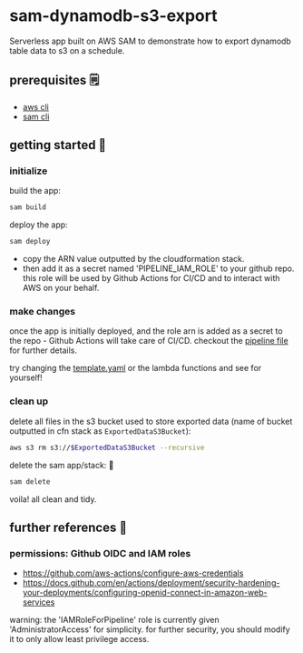 # sam-dynamodb-s3-export

Serverless app built on AWS SAM to demonstrate how to export dynamodb table data to s3 on a schedule.

## prerequisites 🗒️

- [aws cli](https://aws.amazon.com/cli/)
- [sam cli](https://docs.aws.amazon.com/serverless-application-model/latest/developerguide/install-sam-cli.html)

## getting started 🚀

### initialize

build the app:

```sh
sam build
```

deploy the app:

```sh
sam deploy
```

- copy the ARN value outputted by the cloudformation stack.
- then add it as a secret named 'PIPELINE_IAM_ROLE' to your github repo. this role will be used by Github Actions for CI/CD and to interact with AWS on your behalf.

### make changes

once the app is initially deployed, and the role arn is added as a secret to the repo - Github Actions will take care of CI/CD. checkout the [pipeline file](/.github/workflows/pipeline.yaml) for further details.

try changing the [template.yaml](./template.yaml) or the lambda functions and see for yourself!

### clean up

delete all files in the s3 bucket used to store exported data (name of bucket outputted in cfn stack as `ExportedDataS3Bucket`):

```sh
aws s3 rm s3://$ExportedDataS3Bucket --recursive
```

delete the sam app/stack: 🧹

```sh
sam delete
```

voila! all clean and tidy.

## further references 🔗

### permissions: Github OIDC and IAM roles

- https://github.com/aws-actions/configure-aws-credentials
- https://docs.github.com/en/actions/deployment/security-hardening-your-deployments/configuring-openid-connect-in-amazon-web-services

warning: the 'IAMRoleForPipeline' role is currently given 'AdministratorAccess' for simplicity. for further security, you should modify it to only allow least privilege access.
